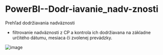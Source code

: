 # PowerBI--Dodr-iavanie_nadv-znosti
Prehľad dodržiavania nadväznosti 

- filtrovanie nadväznosti z CP a kontrola ich dodržiavana na základne určitého dátumu, mesiaca či zvolenej prevádzky. 

![image](https://github.com/user-attachments/assets/386b6bea-b1a6-4129-bc84-5b49be61eb79)
